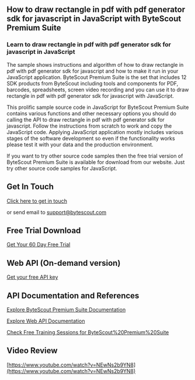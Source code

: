 ## How to draw rectangle in pdf with pdf generator sdk for javascript in JavaScript with ByteScout Premium Suite

### Learn to draw rectangle in pdf with pdf generator sdk for javascript in JavaScript

The sample shows instructions and algorithm of how to draw rectangle in pdf with pdf generator sdk for javascript and how to make it run in your JavaScript application. ByteScout Premium Suite is the set that includes 12 SDK products from ByteScout including tools and components for PDF, barcodes, spreadsheets, screen video recording and you can use it to draw rectangle in pdf with pdf generator sdk for javascript with JavaScript.

This prolific sample source code in JavaScript for ByteScout Premium Suite contains various functions and other necessary options you should do calling the API to draw rectangle in pdf with pdf generator sdk for javascript. Follow the instructions from scratch to work and copy the JavaScript code. Applying JavaScript application mostly includes various stages of the software development so even if the functionality works please test it with your data and the production environment.

If you want to try other source code samples then the free trial version of ByteScout Premium Suite is available for download from our website. Just try other source code samples for JavaScript.

## Get In Touch

[Click here to get in touch](https://bytescout.zendesk.com/hc/en-us/requests/new?subject=ByteScout%20Premium%20Suite%20Question)

or send email to [support@bytescout.com](mailto:support@bytescout.com?subject=ByteScout%20Premium%20Suite%20Question) 

## Free Trial Download

[Get Your 60 Day Free Trial](https://bytescout.com/download/web-installer?utm_source=github-readme)

## Web API (On-demand version)

[Get your free API key](https://pdf.co/documentation/api?utm_source=github-readme)

## API Documentation and References

[Explore ByteScout Premium Suite Documentation](https://bytescout.com/documentation/index.html?utm_source=github-readme)

[Explore Web API Documentation](https://pdf.co/documentation/api?utm_source=github-readme)

[Check Free Training Sessions for ByteScout%20Premium%20Suite](https://academy.bytescout.com/)

## Video Review

[https://www.youtube.com/watch?v=NEwNs2b9YN8](https://www.youtube.com/watch?v=NEwNs2b9YN8)